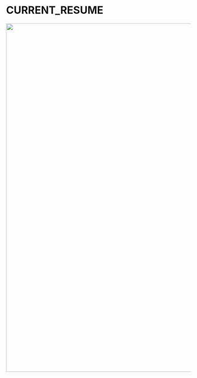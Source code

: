 # CURRENT_RESUME
<a href="url"><img src="https://github.com/edunzer/CURRENT_RESUME/blob/main/Resume%203.3.2.jpg" width="950">

